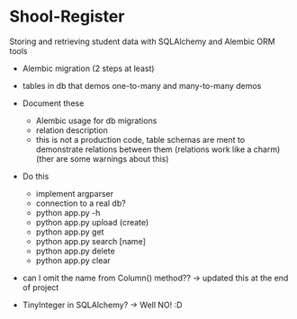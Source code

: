 # Shool-Register
Storing and retrieving student data with SQLAlchemy and Alembic ORM tools




- Alembic migration (2 steps at least)
- tables in db that demos one-to-many and many-to-many demos






- Document these 
  - Alembic usage for db migrations 
  - relation description 
  - this is not a production code, table schemas are ment to demonstrate relations between them (relations work like a charm) (ther are some warnings about this)
  
- Do this 
  - implement argparser
  - connection to a real db?
  - python app.py -h
  - python app.py upload (create)
  - python app.py get <studentId>
  - python app.py search [name]
  - python app.py delete <studentId>
  - python app.py clear 
  
  
  
- can I omit the name from Column() method?? -> updated this at the end of project
- TinyInteger in SQLAlchemy?
    -> Well NO! :D